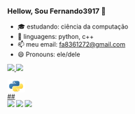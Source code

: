 ### Hellow, Sou Fernando3917  👋

- 🎓 estudando: ciência da computação 
- 🌱 linguagens: python, c++
- 📫 meu email: fa8361272@gmail.com
- 😄 Pronouns: ele/dele

 <div>
  <a href="https://github.com/Fernando3917">
  <img height="180em" src="https://github-readme-stats.vercel.app/api?username=Fernando3917&show_icons=true&theme=dracula&include_all_commits=true&count_private=true"/>
  <img height="180em" src="https://github-readme-stats.vercel.app/api/top-langs/?username=Fernando3917&layout=compact&langs_count=7&theme=dracula"/>
</div>

 
<div style="display: inline_block"><br>
  <img align="center" alt="Rafa-Python" height="30" width="40" src="https://raw.githubusercontent.com/devicons/devicon/master/icons/python/python-original.svg">
  </div>
  ##
 
 <div>
 <a href="https://instagram.com/fernand9alvez" target="_blank"><img src="https://img.shields.io/badge/-Instagram-%23E4405F?style=for-the-badge&logo=instagram&logoColor=white" target="_blank"></a>
   <a href="https://api.whatsapp.com/send?phone=5531984776669&text=Fernando%20Alves" target="_blank"><img src="https://img.shields.io/badge/WhatsApp-25D366?style=for-the-badge&logo=whatsapp&logoColor=white" target="_blank"></a>
 <a href = "mailto:fa8361272@gmail.com"><img src="https://img.shields.io/badge/-Gmail-%23333?style=for-the-badge&logo=gmail&logoColor=white" target="_blank"></a>
 
  
</div>















